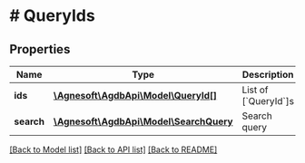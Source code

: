 # # QueryIds

## Properties

Name | Type | Description | Notes
------------ | ------------- | ------------- | -------------
**ids** | [**\Agnesoft\AgdbApi\Model\QueryId[]**](QueryId.md) | List of [&#x60;QueryId&#x60;]s |
**search** | [**\Agnesoft\AgdbApi\Model\SearchQuery**](SearchQuery.md) | Search query |

[[Back to Model list]](../../README.md#models) [[Back to API list]](../../README.md#endpoints) [[Back to README]](../../README.md)
